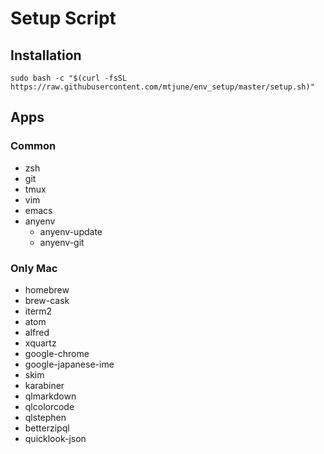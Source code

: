 # Setup Script

## Installation

```
sudo bash -c "$(curl -fsSL https://raw.githubusercontent.com/mtjune/env_setup/master/setup.sh)"
```




## Apps

### Common

* zsh
* git
* tmux
* vim
* emacs
* anyenv
  - anyenv-update
  - anyenv-git

### Only Mac

* homebrew
* brew-cask
* iterm2
* atom
* alfred
* xquartz
* google-chrome
* google-japanese-ime
* skim
* karabiner
* qlmarkdown
* qlcolorcode
* qlstephen
* betterzipql
* quicklook-json
